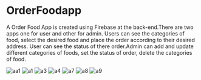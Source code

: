 # OrderFoodapp

A Order Food App is created using Firebase at the back-end.There are two apps one for user and other for admin.
Users can see the categories of food, select the desired food and place the order according to their desired address. User can
see the status of there order.Admin can add and update different categories of foods, set the status of order, delete the categories of food.


![aa1](https://user-images.githubusercontent.com/50870775/69117444-79f7e600-0ab1-11ea-9dc9-9a7d6cfdfd6a.jpg)
![a1](https://user-images.githubusercontent.com/50870775/69117446-7a907c80-0ab1-11ea-9c8e-63bf54410358.jpg)
![a3](https://user-images.githubusercontent.com/50870775/69117447-7b291300-0ab1-11ea-816f-3ab0dbc65e0e.jpg)
![a4](https://user-images.githubusercontent.com/50870775/69117440-795f4f80-0ab1-11ea-8016-1dbd59c1916c.jpg)
![a7](https://user-images.githubusercontent.com/50870775/69117441-795f4f80-0ab1-11ea-856c-83bfff156427.jpg)
![a8](https://user-images.githubusercontent.com/50870775/69117442-795f4f80-0ab1-11ea-8fa4-8b267ab96154.jpg)
![a9](https://user-images.githubusercontent.com/50870775/69117443-79f7e600-0ab1-11ea-98aa-5ca929221ad8.jpg)
